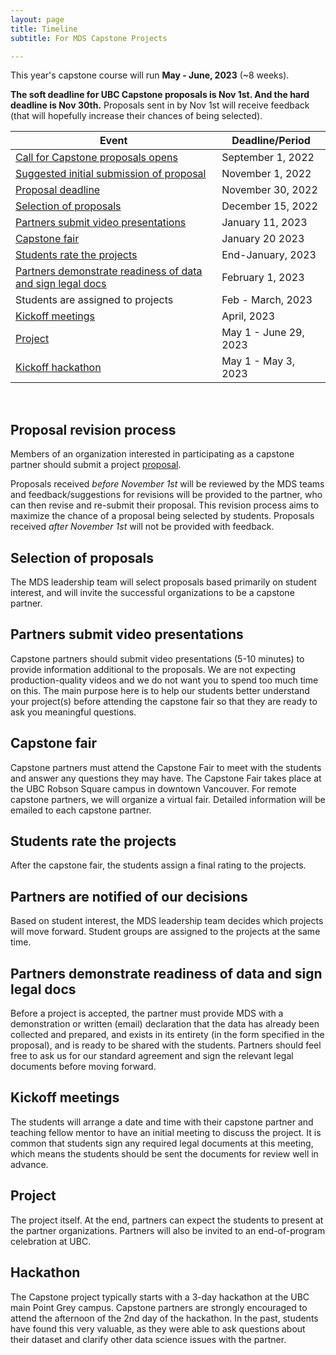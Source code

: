 ```yaml
---
layout: page
title: Timeline
subtitle: For MDS Capstone Projects

---
```


This year's capstone course will run __May - June, 2023__ (~8 weeks).

**The soft deadline for UBC Capstone proposals is Nov 1st. And the hard deadline is Nov 30th.** Proposals sent in by Nov 1st will receive feedback (that will hopefully increase their chances of being selected).

| Event                                                                                          | Deadline/Period       |
|------------------------------------------------------------------------------------------------|-----------------------|
| [Call for Capstone proposals opens](https://ubc-mds.github.io/capstone/proposal/)              | September 1, 2022     |
| [Suggested initial submission of proposal](#proposal-revision-process)                         | November 1, 2022      |
| [Proposal deadline](#proposal-revision-process)                                                | November 30, 2022     |
| [Selection of proposals](#selection-of-proposals)                                              | December 15, 2022     |
| [Partners submit video presentations](#partners-submit-video-presentations)                    | January 11, 2023      |
| [Capstone fair](#capstone-fair)                                                                | January 20 2023       |
| [Students rate the projects](#students-rate-the-projects)                                      | End-January, 2023     |
| [Partners demonstrate readiness of data and sign legal docs](#partners-demonstrate-readiness-of-data-and-sign-legal-docs)                                    | February 1, 2023      |
| Students are assigned to projects                                                              | Feb - March, 2023     |
| [Kickoff meetings](#kickoff-meetings)                                                          | April, 2023           |
| [Project](#project)                                                                            | May 1 - June 29, 2023 |
| [Kickoff hackathon](#hackathon)                                                                | May 1 - May 3, 2023   |

<br>

## Proposal revision process

Members of an organization interested in participating as a capstone partner should submit a project [proposal](https://ubc-mds.github.io/capstone/proposal/).

Proposals received *before November 1st* will be reviewed by the MDS teams and feedback/suggestions for revisions will be provided to the partner, who can then revise and re-submit their proposal. This revision process aims to maximize the chance of a proposal being selected by students. Proposals received *after November 1st* will not be provided with feedback.

## Selection of proposals

The MDS leadership team will select proposals based primarily on student interest, and will invite the successful organizations to be a capstone partner.

## Partners submit video presentations
Capstone partners should submit video presentations (5-10 minutes) to provide information additional to the proposals. We are not expecting production-quality videos and we do not want you to spend too much time on this. The main purpose here is to help our students better understand your project(s) before attending the capstone fair so that they are ready to ask you meaningful questions.

## Capstone fair

Capstone partners must attend the Capstone Fair to meet with the students and answer any questions they may have. The Capstone Fair takes place at the UBC Robson Square campus in downtown Vancouver. For remote capstone partners, we will organize a virtual fair. Detailed information will be emailed to each capstone partner. 

<!-- An example of a Capstone fair slide deck can be found [here](/capstone/Sauder2019CapstoneFair.pdf).-->

## Students rate the projects

After the capstone fair, the students assign a final rating to the projects.

## Partners are notified of our decisions

Based on student interest, the MDS leadership team decides which projects will move forward. Student groups are assigned to the projects at the same time.

## Partners demonstrate readiness of data and sign legal docs

Before a project is accepted, the partner must provide MDS with a demonstration or written (email) declaration that the data has already been collected and prepared, and exists in its entirety (in the form specified in the proposal), and is ready to be shared with the students.
Partners should feel free to ask us for our standard agreement and sign the relevant legal documents before moving forward.

## Kickoff meetings

The students will arrange a date and time with their capstone partner and teaching fellow mentor to have an initial meeting to discuss the project. It is common that students sign any required legal documents at this meeting, which means the students should be sent the documents for review well in advance.

## Project

The project itself. At the end, partners can expect the students to present at the partner organizations. Partners will also be invited to an end-of-program celebration at UBC.

## Hackathon

The Capstone project typically starts with a 3-day hackathon at the UBC main Point Grey campus. Capstone partners are strongly encouraged to attend the afternoon of the 2nd day of the hackathon. In the past, students have found this very valuable, as they were able to ask questions about their dataset and clarify other data science issues with the partner.

